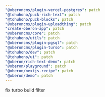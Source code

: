 ```yaml
---
"@oberoncms/plugin-vercel-postgres": patch
"@tohuhono/puck-rich-text": patch
"@tohuhono/puck-blocks": patch
"@oberoncms/plugin-uploadthing": patch
"create-oberon-app": patch
"@oberoncms/core": patch
"@tohuhono/utils": patch
"@oberoncms/plugin-pgsql": patch
"@oberoncms/plugin-turso": patch
"@tohuhono/dev": patch
"@tohuhono/ui": patch
"@oberon/rich-text-demo": patch
"@oberon/playground": patch
"@oberon/nextjs-recipe": patch
"@oberon/demo": patch
---
```


fix turbo build filter
